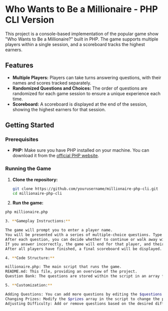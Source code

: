 # Who Wants to Be a Millionaire - PHP CLI Version

This project is a console-based implementation of the popular game show "Who Wants to Be a Millionaire?" built in PHP. The game supports multiple players within a single session, and a scoreboard tracks the highest earners.

## Features

- **Multiple Players:** Players can take turns answering questions, with their names and scores tracked separately.
- **Randomized Questions and Choices:** The order of questions are randomized for each game session to ensure a unique experience each time.
- **Scoreboard:** A scoreboard is displayed at the end of the session, showing the highest earners for that session.

## Getting Started

### Prerequisites

- **PHP:** Make sure you have PHP installed on your machine. You can download it from the [official PHP website](https://www.php.net/downloads).

### Running the Game

1. **Clone the repository:**
   ```bash
   git clone https://github.com/yourusername/millionaire-php-cli.git
   cd millionaire-php-cli

2. **Run the game:**

  ```bash
  php millionaire.php

3. **Gameplay Instructions:**

The game will prompt you to enter a player name.
You will be presented with a series of multiple-choice questions. Type the letter corresponding to your chosen answer and press Enter.
After each question, you can decide whether to continue or walk away with your current winnings.
If you answer incorrectly, the game will end for that player, and their score will be added to the scoreboard.
After all players have finished, a final scoreboard will be displayed.

4. **Code Structure:**

millionaire.php: The main script that runs the game.
README.md: This file, providing an overview of the project.
Question Bank: The questions are stored within the script in an array format. You can modify or expand the questions as needed.

5. **Customization:**

Adding Questions: You can add more questions by editing the $questions array in millionaire.php.
Changing Prizes: Modify the $prizes array in the script to change the prize amounts for each question.
Adjusting Difficulty: Add or remove questions based on the desired difficulty level.

